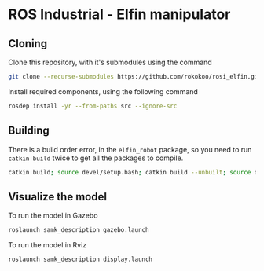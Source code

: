 # ROS Industrial - Elfin manipulator

## Cloning

Clone this repository, with it's submodules using the command

```bash
git clone --recurse-submodules https://github.com/rokokoo/rosi_elfin.git
```

Install required components, using the following command

```bash
rosdep install -yr --from-paths src --ignore-src
```

## Building

There is a build order error, in the `elfin_robot` package, so you need to run `catkin build` twice to get all the packages to compile.

```bash
catkin build; source devel/setup.bash; catkin build --unbuilt; source devel/setup.bash
```

## Visualize the model

To run the model in Gazebo

```bash
roslaunch samk_description gazebo.launch
```

To run the model in Rviz

```bash
roslaunch samk_description display.launch
```
